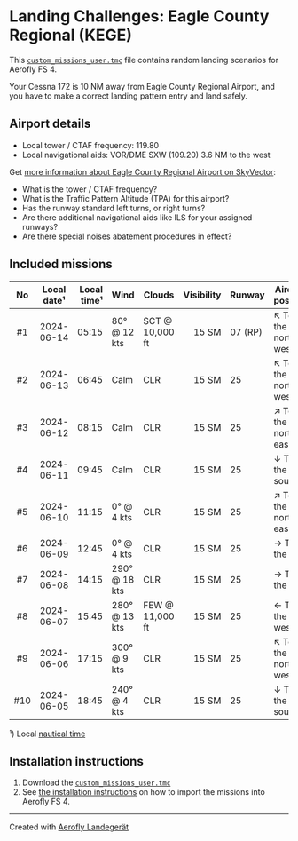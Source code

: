 # Landing Challenges: Eagle County Regional (KEGE)

This [`custom_missions_user.tmc`](./custom_missions_user.tmc) file contains random landing scenarios for Aerofly FS 4.

Your Cessna 172 is 10 NM away from Eagle County Regional Airport, and you have to make a correct landing pattern entry and land safely.

## Airport details

- Local tower / CTAF frequency: 119.80
- Local navigational aids: VOR/DME SXW (109.20) 3.6 NM to the west

Get [more information about Eagle County Regional Airport on SkyVector](https://skyvector.com/airport/KEGE):

- What is the tower / CTAF frequency?
- What is the Traffic Pattern Altitude (TPA) for this airport?
- Has the runway standard left turns, or right turns?
- Are there additional navigational aids like ILS for your assigned runways?
- Are there special noises abatement procedures in effect?

## Included missions

| No  | Local date¹ | Local time¹ | Wind          | Clouds          | Visibility | Runway  | Aircraft position    |
| :-: | ----------- | ----------: | ------------- | --------------- | ---------: | ------- | -------------------- |
| #1  | 2024-06-14  |       05:15 | 80° @ 12 kts  | SCT @ 10,000 ft |      15 SM | 07 (RP) | ↖ To the north-west |
| #2  | 2024-06-13  |       06:45 | Calm          | CLR             |      15 SM | 25      | ↖ To the north-west |
| #3  | 2024-06-12  |       08:15 | Calm          | CLR             |      15 SM | 25      | ↗ To the north-east |
| #4  | 2024-06-11  |       09:45 | Calm          | CLR             |      15 SM | 25      | ↓ To the south       |
| #5  | 2024-06-10  |       11:15 | 0° @ 4 kts    | CLR             |      15 SM | 25      | ↗ To the north-east |
| #6  | 2024-06-09  |       12:45 | 0° @ 4 kts    | CLR             |      15 SM | 25      | → To the east        |
| #7  | 2024-06-08  |       14:15 | 290° @ 18 kts | CLR             |      15 SM | 25      | → To the east        |
| #8  | 2024-06-07  |       15:45 | 280° @ 13 kts | FEW @ 11,000 ft |      15 SM | 25      | ← To the west        |
| #9  | 2024-06-06  |       17:15 | 300° @ 9 kts  | CLR             |      15 SM | 25      | ↖ To the north-west |
| #10 | 2024-06-05  |       18:45 | 240° @ 4 kts  | CLR             |      15 SM | 25      | ↓ To the south       |

¹) Local [nautical time](https://en.wikipedia.org/wiki/Nautical_time)

## Installation instructions

1. Download the [`custom_missions_user.tmc`](./custom_missions_user.tmc)
2. See [the installation instructions](https://fboes.github.io/aerofly-missions/docs/generic-installation.html) on how to import the missions into Aerofly FS 4.

---

Created with [Aerofly Landegerät](https://github.com/fboes/aerofly-patterns)
